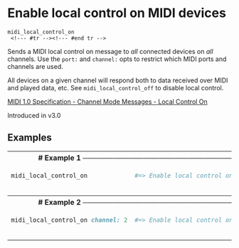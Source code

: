 # Enable local control on MIDI devices

```
midi_local_control_on 
 <!--- #tr --><!--- #end tr -->
```


Sends a MIDI local control on message to *all* connected devices on *all* channels. Use the `port:` and `channel:` opts to restrict which MIDI ports and channels are used.

All devices on a given channel will respond both to data received over MIDI and played data, etc. See `midi_local_control_off` to disable local control.

[MIDI 1.0 Specification - Channel Mode Messages - Local Control On](https://www.midi.org/specifications/item/table-1-summary-of-midi-message)


Introduced in v3.0

## Examples

<table class="examples">
<tr>
<th colspan="2" class="even head"># Example 1 ──────────────────────────────────────────────────────</th>
</tr>
<tr>
<td class="even">

```ruby
midi_local_control_on



```

</td>
<td class="even">

<!--- #tr -->
```ruby
#=> Enable local control on MIDI devices on all channels (and ports)



```
<!--- #end tr -->

</td>
</tr>
<tr>
<th colspan="2" class="odd head"># Example 2 ──────────────────────────────────────────────────────</th>
</tr>
<tr>
<td class="odd">

```ruby
midi_local_control_on channel: 2



```

</td>
<td class="odd">

<!--- #tr -->
```ruby
#=> Enable local control on MIDI devices on channel 2



```
<!--- #end tr -->

</td>
</tr>
</table>

